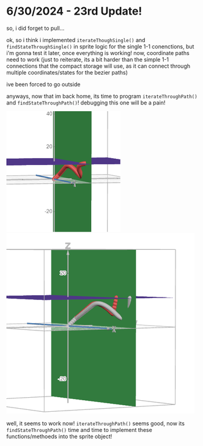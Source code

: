 # 6/30/2024 - 23rd Update!

so, i did forget to pull...

ok, so i think i implemented `iterateThoughSingle()` and `findStateThroughSingle()` in sprite logic for the single 1-1 conenctions, but i'm gonna test it later, once everything is working! now, coordinate paths need to work (just to reiterate, its a bit harder than the simple 1-1 connections that the compact storage will use, as it can connect through multiple coordinates/states for the bezier paths)

ive been forced to go outside

anyways, now that im back home, its time to program `iterateThroughPath()` and `findStateThroughPath()`! debugging this one will be a pain!

![hmm](</updatelogs/images/06302024 - 1.png>)  ![well that was painful](</updatelogs/images/06302024 - 2.png>)

well, it seems to work now! `iterateThroughPath()` seems good, now its `findStateThroughPath()` time and time to implement these functions/methoeds into the sprite object!